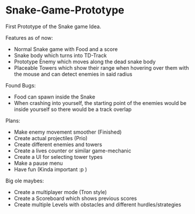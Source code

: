 # Snake-Game-Prototype
First Prototype of the Snake game Idea.

Features as of now: 
- Normal Snake game with Food and a score
- Snake body which turns into TD-Track
- Prototype Enemy which moves along the dead snake body
- Placeable Towers which show their range when hovering over them with the mouse and can detect enemies in said radius

Found Bugs:
- Food can spawn inside the Snake
- When crashing into yourself, the starting point of the enemies would be inside yourself so there would be a track overlap

Plans:
- Make enemy movement smoother (Finished) 
- Create actual projectiles (Prio)
- Create different enemies and towers
- Create a lives counter or similar game-mechanic
- Create a UI for selecting tower types
- Make a pause menu
- Have fun (Kinda important :p )

Big ole maybes:
- Create a multiplayer mode (Tron style)
- Create a Scoreboard which shows previous scores
- Create multiple Levels with obstacles and different hurdles/strategies
